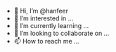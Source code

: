 - 👋 Hi, I’m @hanfeer
- 👀 I’m interested in ...
- 🌱 I’m currently learning ...
- 💞️ I’m looking to collaborate on ...
- 📫 How to reach me ...

<!---
hanfeer/hanfeer is a ✨ special ✨ repository because its `README.md` (this file) appears on your GitHub profile.
You can click the Preview link to take a look at your changes.
--->
